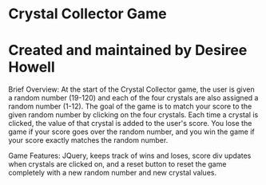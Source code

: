 # Crystal Collector Game
# Created and maintained by Desiree Howell

Brief Overview: At the start of the Crystal Collector game, the user is given a random number (19-120) and each of the four crystals are also assigned a random number (1-12). The goal of the game is to match your score to the given random number by clicking on the four crystals. Each time a crystal is clicked, the value of that crystal is added to the user's score. You lose the game if your score goes over the random number, and you win the game if your score exactly matches the random number.

Game Features: JQuery, keeps track of wins and loses, score div updates when crystals are clicked on, and a reset button to reset the game completely with a new random number and new crystal values.
